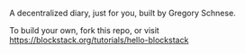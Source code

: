A decentralized diary, just for you, built by Gregory Schnese.

To build your own, fork this repo, or visit https://blockstack.org/tutorials/hello-blockstack